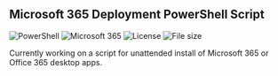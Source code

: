 ## Microsoft 365 Deployment PowerShell Script
![PowerShell](https://img.shields.io/badge/-PowerShell-_?style=flat-square&logo=powershell&color=blue&logoColor=white) ![Microsoft 365](https://img.shields.io/badge/-Microsoft%20365-_?style=flat-square&logo=microsoft%20office&color=red&logoColor=white) ![License](https://img.shields.io/github/license/vantriel/office365-deploy-poshscript?style=flat-square) ![File size](https://img.shields.io/github/languages/code-size/vantriel/office365-deploy-poshscript?color=blue&style=flat-square)

Currently working on a script for unattended install of Microsoft 365 or Office 365 desktop apps.


